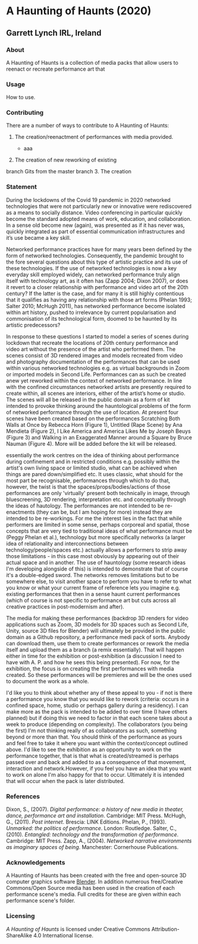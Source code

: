 # A Haunting of Haunts (2020)
## Garrett Lynch IRL, Ireland



### About

A Haunting of Haunts is a collection of media packs that allow users to reenact or recreate performance art that 


### Usage

How to use.



### Contributing

There are a number of ways to contribute to A Haunting of Haunts:

1. The creation/reenactment of performances with media provided.
	* aaa

2. The creation of new reworking of existing 

branch Gits from the master branch
3. The creation 


### Statement


During the lockdowns of the Covid 19 pandemic in 2020 networked technologies that were not particularly new or innovative were rediscovered as a means to socially distance. Video conferencing in particular quickly become the standard adopted means of work, education, and collaboration. In a sense old become new (again), was presented as if it has never was, quickly integrated as part of essential communication infrastructures and it’s use became a key skill.

Networked performance practices have for many years been defined by the form of networked technologies. Consequently, the pandemic brought to the fore several questions about this type of artistic practice and its use of these technologies. If the use of networked technologies is now a key everyday skill employed widely, can networked performance truly align itself with technology art, as it often has (Zapp 2004; Dixon 2007), or does it revert to a closer relationship with performance and video art of the 20th century? If the latter is the case, and for many it is still highly contentious that it qualifies as having any relationship with those art forms (Phelan 1993; Salter 2010; McHugh 2011), has networked performance become isolated within art history, pushed to irrelevance by current popularisation and commonisation of its technological form, doomed to be haunted by its artistic predecessors?

In response to these questions I started to model a series of scenes during lockdown that recreate the locations of 20th century performance and video art without the presence of the artist who performed them. The scenes consist of 3D rendered images and models recreated from video and photography documentation of the performances that can be used within various networked technologies e.g. as virtual backgrounds in Zoom or imported models in Second Life. Performances can as such be created anew yet reworked within the context of networked performance. In line with the confined circumstances networked artists are presently required to create within, all scenes are interiors, either of the artist’s home or studio. The scenes will all be released in the public domain as a form of kit intended to provoke thinking around the hauntological problems of the form of networked performance through the use of location. At present four scenes have been created based on the performances Scratching Both Walls at Once by Rebecca Horn (Figure 1), Untitled (Rape Scene) by Ana Mendieta (Figure 2), I Like America and America Likes Me by Joseph Beuys (Figure 3) and Walking in an Exaggerated Manner around a Square by Bruce Nauman (Figure 4). More will be added before the kit will be released.



essentially the work centres on the idea of thinking about performance during confinement and in restricted conditions e.g. possibly within the artist's own living space or limited studio, what can be achieved when things are pared down/simplified etc. It uses classic, what should for the most part be recognisable, performances through which to do that, however, the twist is that the spaces/props/bodies/actions of those performances are only 'virtually' present both technically in image, through bluescreening, 3D rendering, interpretation etc. and conceptually through the ideas of hautology. The performances are not intended to be re-enactments (they can be, but I am hoping for more) instead they are intended to be re-workings. For me the interest lies in the fact that while performers are limited in some sense, perhaps corporeal and spatial, those concepts that are very tied to traditional ideas of what performance must be (Peggy Phelan et al.), technology but more specifically networks (a larger idea of relationality and interconnections between technology/people/spaces etc.) actually allows a performers to strip away those limitations - in this case most obviously by appearing out of their actual space and in another. The use of hauntology (some research ideas I'm developing alongside of this) is intended to demonstrate that of course it's a double-edged sword. The networks removes limitations but to be somewhere else, to visit another space to perform you have to refer to what you know or what your current frame of reference lets you imagine e.g. existing performances that then in a sense haunt current performances (which of course is not specific to performance art but cuts across all creative practices in post-modernism and after).

The media for making these performances (backdrop 3D renders for video applications such as Zoom, 3D models for 3D spaces such as Second Life, Unity, source 3D files for Blender) will ultimately be provided in the public domain as a Github repository, a performance medi pack of sorts. Anybody can download them, use them to create performances or rework the media itself and upload them as a branch (a remix essentially). That will happen either in time for the exhibition or post-exhibition (a discussion I need to have with A. P. and how he sees this being presented). For now, for the exhibition, the focus is on creating the first performances with media created. So these performances will be premieres and will be the ones used to document the work as a whole.



I'd like you to think about whether any of these appeal to you - if not is there a performance you know that you would like to rework (criteria: occurs in a confined space, home, studio or perhaps gallery during a residency). I can make more as the pack is intended to be added to over time (I have others planned) but if doing this we need to factor in that each scene takes about a week to produce (depending on complexity). The collaborators (you being the first) I'm not thinking really of as collaborators as such, something beyond or more than that. You should think of the performance as yours and feel free to take it where you want within the context/concept outlined above. I'd like to see the exhibition as an opportunity to work on the performance together, that is that what is created/streamed is perhaps passed over and back and added to as a consequence of that movement, interaction and network.However, if you feel you have an idea that you want to work on alone I'm also happy for that to occur. Ultimately it is intended that will occur when the pack is later distributed.









### References

Dixon, S., (2007). *Digital performance: a history of new media in theater, dance, performance art and installation*. Cambridge: MIT Press.
McHugh, G., (2011). *Post internet*. Brescia: LINK Editions.
Phelan, P., (1993). *Unmarked: the politics of performance*. London: Routledge.
Salter, C., (2010). *Entangled: technology and the transformation of performance*. Cambridge: MIT Press.
Zapp, A., (2004). *Networked narrative environments as imaginary spaces of being*. Manchester: Cornerhouse Publications.


### Acknowledgements

A Haunting of Haunts has been created with the free and open-source 3D computer graphics software [Blender](https://www.blender.org/). In addition numerous free/Creative Commons/Open Source media has been used in the creation of each performance scene's media. Full credits for these are given within each performance scene's folder.


### Licensing

*A Haunting of Haunts* is licensed under Creative Commons Attribution-ShareAlike 4.0 International license.